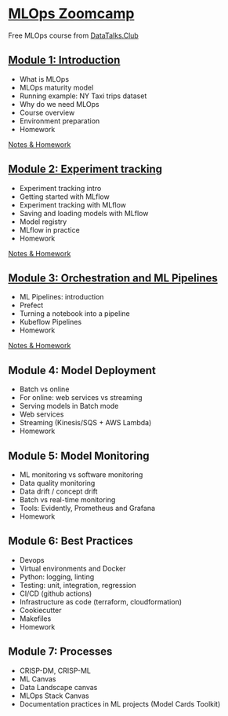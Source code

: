 # [MLOps Zoomcamp](https://github.com/DataTalksClub/mlops-zoomcamp)
Free MLOps course from [DataTalks.Club](https://datatalks.club/)

## [Module 1: Introduction](https://github.com/DataTalksClub/mlops-zoomcamp/tree/main/01-intro)
- What is MLOps
- MLOps maturity model
- Running example: NY Taxi trips dataset
- Why do we need MLOps
- Course overview
- Environment preparation
- Homework

[Notes & Homework](https://github.com/crushedmonster/mlops-zoomcamp/tree/main/01-intro)

## [Module 2: Experiment tracking](https://github.com/DataTalksClub/mlops-zoomcamp/blob/main/02-experiment-tracking)
- Experiment tracking intro
- Getting started with MLflow
- Experiment tracking with MLflow
- Saving and loading models with MLflow
- Model registry
- MLflow in practice
- Homework

[Notes & Homework](https://github.com/crushedmonster/mlops-zoomcamp/tree/main/02-experiment-tracking)

## [Module 3: Orchestration and ML Pipelines](https://github.com/DataTalksClub/mlops-zoomcamp/tree/main/03-orchestration)
- ML Pipelines: introduction
- Prefect
- Turning a notebook into a pipeline
- Kubeflow Pipelines
- Homework

[Notes & Homework](https://github.com/crushedmonster/mlops-zoomcamp/tree/main/03-orchestration)

## Module 4: Model Deployment
- Batch vs online
- For online: web services vs streaming
- Serving models in Batch mode
- Web services
- Streaming (Kinesis/SQS + AWS Lambda)
- Homework

## Module 5: Model Monitoring
- ML monitoring vs software monitoring
- Data quality monitoring
- Data drift / concept drift
- Batch vs real-time monitoring
- Tools: Evidently, Prometheus and Grafana
- Homework

## Module 6: Best Practices
- Devops
- Virtual environments and Docker
- Python: logging, linting
- Testing: unit, integration, regression
- CI/CD (github actions)
- Infrastructure as code (terraform, cloudformation)
- Cookiecutter
- Makefiles
- Homework

## Module 7: Processes
- CRISP-DM, CRISP-ML
- ML Canvas
- Data Landscape canvas
- MLOps Stack Canvas
- Documentation practices in ML projects (Model Cards Toolkit)
